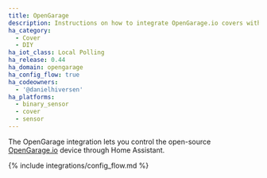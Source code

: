 ```yaml
---
title: OpenGarage
description: Instructions on how to integrate OpenGarage.io covers within Home Assistant.
ha_category:
  - Cover
  - DIY
ha_iot_class: Local Polling
ha_release: 0.44
ha_domain: opengarage
ha_config_flow: true
ha_codeowners:
  - '@danielhiversen'
ha_platforms:
  - binary_sensor
  - cover
  - sensor
---
```


The OpenGarage integration lets you control the open-source [OpenGarage.io](https://opengarage.io/) device through Home Assistant.


{% include integrations/config_flow.md %}
